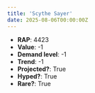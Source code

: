 ```yaml
---
title: 'Scythe Sayer'
date: 2025-08-06T00:00:00Z
---
```

- **RAP**: 4423
- **Value**: -1
- **Demand level**: -1
- **Trend**: -1
- **Projected?**: True
- **Hyped?**: True
- **Rare?**: True
